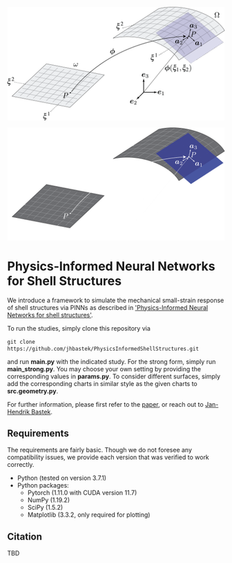 <p align="center"><img src="shell_midsurface.png#gh-light-mode-only" width="600"\></p>
<p align="center"><img src="shell_midsurface_dark.png#gh-dark-mode-only" width="600"\></p>

# Physics-Informed Neural Networks for Shell Structures

We introduce a framework to simulate the mechanical small-strain response of shell structures via PINNs as described in ['Physics-Informed Neural Networks for shell structures'](https://doi.org/10.1016/j.euromechsol.2022.104849).

To run the studies, simply clone this repository via
```
git clone https://github.com/jhbastek/PhysicsInformedShellStructures.git
```
and run **main.py** with the indicated study. For the strong form, simply run **main_strong.py**. You may choose your own setting by providing the corresponding values in **params.py**. To consider different surfaces, simply add the corresponding charts in similar style as the given charts to **src.geometry.py**. 

For further information, please first refer to the [paper](https://doi.org/10.1016/j.euromechsol.2022.104849), or reach out to [Jan-Hendrik Bastek](mailto:jbastek@ethz.ch).

## Requirements

The requirements are fairly basic. Though we do not foresee any compatibility issues, we provide each version that was verified to work correctly.

- Python (tested on version 3.7.1)
- Python packages:
  - Pytorch (1.11.0 with CUDA version 11.7)
  - NumPy (1.19.2)
  - SciPy (1.5.2)
  - Matplotlib (3.3.2, only required for plotting)

## Citation

TBD
